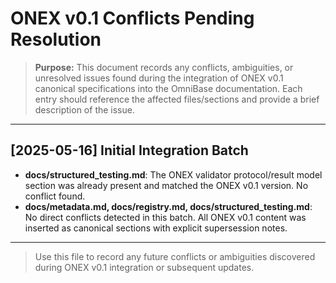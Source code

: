 <!-- === OmniNode:Metadata ===
author: OmniNode Team
copyright: OmniNode Team
created_at: '2025-05-28T12:40:26.804202'
description: Stamped by ONEX
entrypoint: python://conflicts_pending_resolution.md
hash: f5eaee9d38f334a9549897caf1ed6b0430c040ea69374e3b223c793607565f56
last_modified_at: '2025-05-29T11:50:15.182451+00:00'
lifecycle: active
meta_type: tool
metadata_version: 0.1.0
name: conflicts_pending_resolution.md
namespace: omnibase.conflicts_pending_resolution
owner: OmniNode Team
protocol_version: 0.1.0
runtime_language_hint: python>=3.11
schema_version: 0.1.0
state_contract: state_contract://default
tools: null
uuid: d07ab50a-8029-478b-a627-6ee2af116eae
version: 1.0.0

<!-- === /OmniNode:Metadata === -->


# ONEX v0.1 Conflicts Pending Resolution

> **Purpose:** This document records any conflicts, ambiguities, or unresolved issues found during the integration of ONEX v0.1 canonical specifications into the OmniBase documentation. Each entry should reference the affected files/sections and provide a brief description of the issue.

---

## [2025-05-16] Initial Integration Batch

- **docs/structured_testing.md**: The ONEX validator protocol/result model section was already present and matched the ONEX v0.1 version. No conflict found.
- **docs/metadata.md, docs/registry.md, docs/structured_testing.md**: No direct conflicts detected in this batch. All ONEX v0.1 content was inserted as canonical sections with explicit supersession notes.

---

> Use this file to record any future conflicts or ambiguities discovered during ONEX v0.1 integration or subsequent updates.
